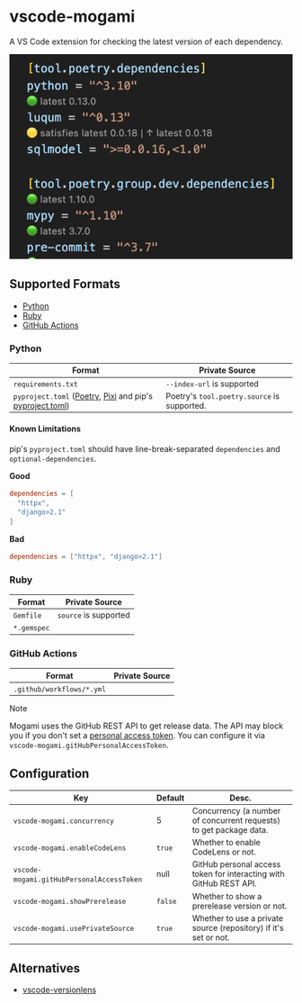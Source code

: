# vscode-mogami

A VS Code extension for checking the latest version of each dependency.

![img](https://raw.githubusercontent.com/ninoseki/vscode-mogami/main/screenshots/1.png)

## Supported Formats

- [Python](#python)
- [Ruby](#ruby)
- [GitHub Actions](#github-actions)

### Python

| Format                                                                                                                                                                              | Private Source                              |
| ----------------------------------------------------------------------------------------------------------------------------------------------------------------------------------- | ------------------------------------------- |
| `requirements.txt`                                                                                                                                                                  | `--index-url` is supported                  |
| `pyproject.toml` ([Poetry](https://python-poetry.org/), [Pixi](https://pixi.sh/) and pip's [pyproject.toml](https://packaging.python.org/en/latest/specifications/pyproject-toml/)) | Poetry's `tool.poetry.source` is supported. |

#### Known Limitations

pip's `pyproject.toml` should have line-break-separated `dependencies` and `optional-dependencies`.

**Good**

```toml
dependencies = [
  "httpx",
  "django>2.1"
]
```

**Bad**

```toml
dependencies = ["httpx", "django>2.1"]
```

### Ruby

| Format      | Private Source        |
| ----------- | --------------------- |
| `Gemfile`   | `source` is supported |
| `*.gemspec` |                       |

### GitHub Actions

| Format                    | Private Source |
| ------------------------- | -------------- |
| `.github/workflows/*.yml` |                |

> [!NOTE]
> Mogami uses the GitHub REST API to get release data. The API may block you if you don't set a [personal access token](https://docs.github.com/en/authentication/keeping-your-account-and-data-secure/managing-your-personal-access-tokens). You can configure it via `vscode-mogami.gitHubPersonalAccessToken`.

## Configuration

| Key                                       | Default | Desc.                                                              |
| ----------------------------------------- | ------- | ------------------------------------------------------------------ |
| `vscode-mogami.concurrency`               | 5       | Concurrency (a number of concurrent requests) to get package data. |
| `vscode-mogami.enableCodeLens`            | `true`  | Whether to enable CodeLens or not.                                 |
| `vscode-mogami.gitHubPersonalAccessToken` | null    | GitHub personal access token for interacting with GitHub REST API. |
| `vscode-mogami.showPrerelease`            | `false` | Whether to show a prerelease version or not.                       |
| `vscode-mogami.usePrivateSource`          | `true`  | Whether to use a private source (repository) if it's set or not.   |

## Alternatives

- [vscode-versionlens](https://gitlab.com/versionlens/vscode-versionlens)
